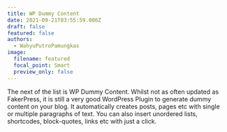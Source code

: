 ```yaml
---
title: WP Dummy Content
date: 2021-09-21T03:55:59.006Z
draft: false
featured: false
authors:
  - WahyuPutroPamungkas
image:
  filename: featured
  focal_point: Smart
  preview_only: false
---
```

<!--StartFragment-->

The next of the list is WP Dummy Content. Whilst not as often updated as FakerPress, it is still a very good WordPress Plugin to generate dummy content on your blog. It automatically creates posts, pages etc with single or multiple paragraphs of text. You can also insert unordered lists, shortcodes, block-quotes, links etc with just a click.

<!--EndFragment-->